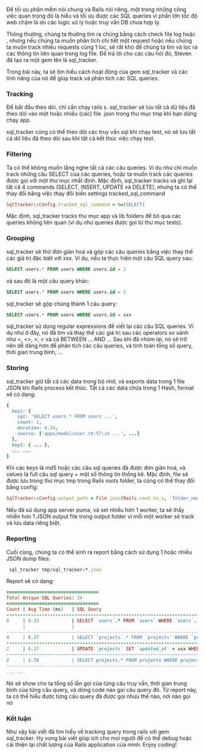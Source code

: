 Để tối ưu phần mềm nói chung và Rails nói riêng, một trong những công việc quan trọng đó là hiểu và tối ưu được các SQL queries vì phần lớn tốc độ web chậm là do các logic xử  lý hoặc truy vấn DB chưa hợp lý.

Thông thường, chúng ta thường tìm ra chúng bằng cách check file log hoặc , nhưng nếu chúng ta muốn phân tích chi tiết một request hoặc nếu chúng ta muốn track nhiều requests cùng 1 lúc, sẽ rất khó để chúng ta tìm và lọc ra các thông tin liên quan trong log file.
Để trả lời cho các câu hỏi đó, Steven đã tạo ra một gem tên là sql_tracker.

Trong bài này, ta sẽ tìm hiểu cách hoạt động của gem sql_tracker và các tính năng của nó để giúp track và phân tích các SQL queries.

### Tracking

Để bắt đầu theo dõi, chỉ cần chạy rails s. sql_tracker sẽ lưu tất cả dữ liệu đã theo dõi vào một hoặc nhiều (các) file .json trong thư mục tmp khi bạn dừng chạy app.

sql_tracker cũng có thể theo dõi các truy vấn sql khi chạy test, nó sẽ lưu tất cả dữ liệu đã theo dõi sau khi tất cả kết thúc việc chạy test.

### Filtering
Ta có thể không muốn lắng nghe tất cả các câu queries. Ví dụ như chỉ muốn track những câu SELECT của các queries, hoặc ta muốn track các queries được gọi với một thư mục nhất định.
Mặc định, sql_tracker tracks và ghi lại tất cả 4 commands (SELECT, INSERT, UPDATE và DELETE), nhưng ta có thể thay đổi bằng việc thay đổi biến settings tracked_sql_command
```rb
SqlTracker::Config.tracked_sql_command = %w(SELECT)
```
Mặc định, sql_tracker tracks thư mục app và lib folders để bỏ qua các queries không liên quan (ví dụ như queries được gọi từ thư mục tests).

### Grouping
sql_tracker sẽ thử đơn giản hoá và gộp các câu queries bằng việc thay thế các giá trị đặc biệt với xxx. Ví dụ, nếu ta thực hiện một câu SQL query sau:
```sql
SELECT users.* FROM users WHERE users.id = 1
```
và sau đó là một câu query khác:
```sql
SELECT users.* FROM users WHERE users.id = 2
```
sql_tracker sẽ gộp chúng thành 1 câu query:
```sql
SELECT users.* FROM users WHERE users.id = xxx
```
sql_tracker sử dụng regular expressions để viết lại các câu SQL queries. Ví dụ như ở đây, nó đã tìm và thay thế các giá trị sau các operators so sánh như =, <>, >, < và cả BETWEEN ... AND ... Sau khi đã nhóm lại, nó sẽ trở nên dễ dàng hơn để phân tích các câu queries, và tính toán tổng số query, thời gian trung bình, …

### Storing
sql_tracker giữ tất cả các data trong bộ nhớ, và exports data trong 1 file JSON khi Rails process kết thúc. Tất cả các data chứa trong 1 Hash, format sẽ có dạng:
```rb
{
  key1: {
    sql: 'SELECT users.* FROM users ...',
    count: 1,
    duration: 0.34,
    source: ['apps/model/user.rb:57:in ...', ...]
  },
  key2: { ... },
  ... ...
}
```
Khi các keys là md5 hoặc các câu sql queries đã được đơn giản hoá, và values là full câu sql query + một số thông tin thống kê.
Mặc định, file sẽ được lưu trong thư mục tmp trong Rails roots folder, ta cũng có thể thay đổi bằng config:
```rb
SqlTracker::Config.output_path = File.join(Rails.root.to_s, 'folder_name')
```
Nếu đã sử dụng app server puma, và set nhiều hơn 1 worker, ta sẽ thấy nhiền hơn 1 JSON output file trong output folder vì mỗi một worker sẽ track và lưu data riêng biệt.

### Reporting
Cuối cùng, chúng ta có thể sinh ra report bằng cách sử dụng 1 hoặc nhiều JSON dump files:
```rb
 sql_tracker tmp/sql_tracker-*.json
```
Report sẽ có dạng:
```rb
==================================
Total Unique SQL Queries: 24
==================================
Count | Avg Time (ms)   | SQL Query                                                                                                 | Source
----------------------------------------------------------------------------------------------------------------------------------------------------------------------------------------------------
8     | 0.33            | SELECT `users`.* FROM `users` WHERE `users`.`id` = xxx LIMIT 1                                            | app/controllers/users_controller.rb:125:in `create'
      |                 |                                                                                                           | app/controllers/projects_controller.rb:9:in `block in update'
----------------------------------------------------------------------------------------------------------------------------------------------------------------------------------------------------
4     | 0.27            | SELECT `projects`.* FROM `projects` WHERE `projects`.`user_id` = xxx AND `projects`.`id` = xxx LIMIT 1    | app/controllers/projects_controller.rb:4:in `update'
----------------------------------------------------------------------------------------------------------------------------------------------------------------------------------------------------
2     | 0.27            | UPDATE `projects` SET `updated_at` = xxx WHERE `projects`.`id` = xxx                                      | app/controllers/projects_controller.rb:9:in `block in update'
----------------------------------------------------------------------------------------------------------------------------------------------------------------------------------------------------
2     | 1.76            | SELECT projects.* FROM projects WHERE projects.priority BETWEEN xxx AND xxx ORDER BY created_at DESC      | app/controllers/projects_controller.rb:35:in `index'
----------------------------------------------------------------------------------------------------------------------------------------------------------------------------------------------------
... ...
```
Nó sẽ show cho ta tổng số lần gọi của từng câu truy vấn, thời gian trung bình của từng câu query, và dòng code nào gọi câu query đó. Từ report này, ta có thể hiểu được từng câu query đã được gọi nhưu thế nào, nơi nào gọi nó

### Kết luận
Như vậy bài viết đã tìm hiểu về tracking query trong rails với gem sql_tracker. Hy vọng bài viết giúp ích cho mọi người để có thể debug hoặc cải thiện lại chất lượng của Rails application của mình. Enjoy coding!

